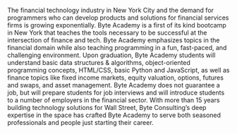 The financial technology industry in New York City and the demand for
programmers who can develop products and solutions for financial services
firms is growing exponentially. Byte Academy is a first of its kind bootcamp
in New York that teaches the tools necessary to be successful at the
intersection of finance and tech. Byte Academy emphasizes topics in the
financial domain while also teaching programming in a fun, fast-paced, and
challenging environment. Upon graduation, Byte Academy students will
understand basic data structures & algorithms, object-oriented programming
concepts, HTML/CSS, basic Python and JavaScript, as well as finance topics
like fixed income markets, equity valuation, options, futures and swaps, and
asset management. Byte Academy does not guarantee a job, but will prepare
students for job interviews and will introduce students to a number of
employers in the financial sector. With more than 15 years building technology
solutions for Wall Street, Byte Consulting’s deep expertise in the space has
crafted Byte Academy to serve both seasoned professionals and people just
starting their career.


